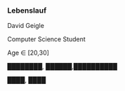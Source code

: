 ### Lebenslauf

David Geigle

Computer Science Student

Age ∈ [20,30]

████████, ██████,██████████

████, ████

